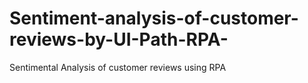 # Sentiment-analysis-of-customer-reviews-by-UI-Path-RPA-
Sentimental Analysis of customer reviews using RPA
